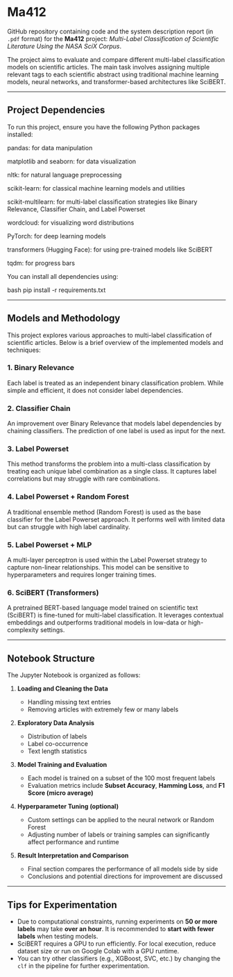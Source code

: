 # Ma412

GitHub repository containing code and the system description report (in `.pdf` format) for the **Ma412** project: *Multi-Label Classification of Scientific Literature Using the NASA SciX Corpus*.

The project aims to evaluate and compare different multi-label classification models on scientific articles. The main task involves assigning multiple relevant tags to each scientific abstract using traditional machine learning models, neural networks, and transformer-based architectures like SciBERT.

---

## Project Dependencies

To run this project, ensure you have the following Python packages installed:

pandas: for data manipulation

matplotlib and seaborn: for data visualization

nltk: for natural language preprocessing

scikit-learn: for classical machine learning models and utilities

scikit-multilearn: for multi-label classification strategies like Binary Relevance, Classifier Chain, and Label Powerset

wordcloud: for visualizing word distributions

PyTorch: for deep learning models

transformers (Hugging Face): for using pre-trained models like SciBERT

tqdm: for progress bars

You can install all dependencies using:

bash
pip install -r requirements.txt

---

## Models and Methodology

This project explores various approaches to multi-label classification of scientific articles. Below is a brief overview of the implemented models and techniques:

### 1. Binary Relevance
Each label is treated as an independent binary classification problem. While simple and efficient, it does not consider label dependencies.

### 2. Classifier Chain
An improvement over Binary Relevance that models label dependencies by chaining classifiers. The prediction of one label is used as input for the next.

### 3. Label Powerset
This method transforms the problem into a multi-class classification by treating each unique label combination as a single class. It captures label correlations but may struggle with rare combinations.

### 4. Label Powerset + Random Forest
A traditional ensemble method (Random Forest) is used as the base classifier for the Label Powerset approach. It performs well with limited data but can struggle with high label cardinality.

### 5. Label Powerset + MLP
A multi-layer perceptron is used within the Label Powerset strategy to capture non-linear relationships. This model can be sensitive to hyperparameters and requires longer training times.

### 6. SciBERT (Transformers)
A pretrained BERT-based language model trained on scientific text (SciBERT) is fine-tuned for multi-label classification. It leverages contextual embeddings and outperforms traditional models in low-data or high-complexity settings.

---

## Notebook Structure

The Jupyter Notebook is organized as follows:

1. **Loading and Cleaning the Data**  
   - Handling missing text entries  
   - Removing articles with extremely few or many labels  

2. **Exploratory Data Analysis**  
   - Distribution of labels  
   - Label co-occurrence  
   - Text length statistics  

3. **Model Training and Evaluation**  
   - Each model is trained on a subset of the 100 most frequent labels  
   - Evaluation metrics include **Subset Accuracy**, **Hamming Loss**, and **F1 Score (micro average)**  

4. **Hyperparameter Tuning (optional)**  
   - Custom settings can be applied to the neural network or Random Forest  
   - Adjusting number of labels or training samples can significantly affect performance and runtime  

5. **Result Interpretation and Comparison**  
   - Final section compares the performance of all models side by side  
   - Conclusions and potential directions for improvement are discussed

---

##  Tips for Experimentation

- Due to computational constraints, running experiments on **50 or more labels** may take **over an hour**. It is recommended to **start with fewer labels** when testing models.
- SciBERT requires a GPU to run efficiently. For local execution, reduce dataset size or run on Google Colab with a GPU runtime.
- You can try other classifiers (e.g., XGBoost, SVC, etc.) by changing the `clf` in the pipeline for further experimentation.




